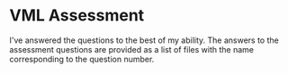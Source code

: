 # VML Assessment

I've answered the questions to the best of my ability. The answers to the assessment questions are provided as a list of files with the name corresponding to the question number.